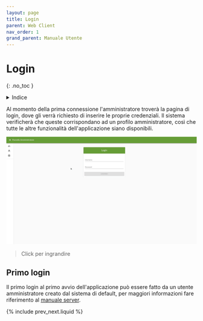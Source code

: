 ```yaml
---
layout: page
title: Login
parent: Web Client
nav_order: 1
grand_parent: Manuale Utente
---
```

# Login
{: .no_toc }
<details closed markdown="block">
  <summary>
    Indice
  </summary>
  {: .text-delta }
1. TOC
{:toc}
</details>

Al momento della prima connessione l'amministratore troverà la pagina
di login, dove gli verrà richiesto di inserire le proprie
credenziali. Il sistema verificherà che queste corrispondano ad un
profilo amministratore, così che tutte le altre funzionalità
dell'applicazione siano disponibili.

[![](/assets/web/login.gif)](/assets/web/login.gif)
> Click per ingrandire

## Primo login
Il primo login al primo avvio dell'applicazione può essere fatto da un
utente amministratore creato dal sistema di default, per maggiori
informazioni fare riferimento al [manuale server](/utente/server).

{% include prev_next.liquid %}
